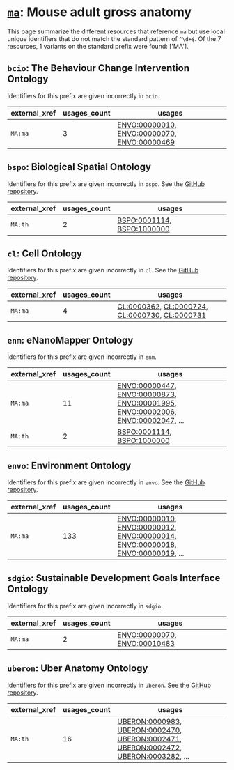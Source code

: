 # [`ma`](https://bioregistry.io/ma): Mouse adult gross anatomy

This page summarize the different resources that reference `ma`
but use local unique identifiers that do not match the standard pattern of
`^\d+$`. Of the 7 resources,
1 variants on the standard prefix were found: ['MA'].

## `bcio`: The Behaviour Change Intervention Ontology

Identifiers for this prefix are given incorrectly in `bcio`.

| external_xref   |   usages_count | usages                                                                                                                                                                                      |
|-----------------|----------------|---------------------------------------------------------------------------------------------------------------------------------------------------------------------------------------------|
| `MA:ma`         |              3 | [ENVO:00000010](http://purl.obolibrary.org/obo/ENVO_00000010), [ENVO:00000070](http://purl.obolibrary.org/obo/ENVO_00000070), [ENVO:00000469](http://purl.obolibrary.org/obo/ENVO_00000469) |

## `bspo`: Biological Spatial Ontology

Identifiers for this prefix are given incorrectly in `bspo`. See the [GitHub repository](https://github.com/obophenotype/biological-spatial-ontology).

| external_xref   |   usages_count | usages                                                                                                                   |
|-----------------|----------------|--------------------------------------------------------------------------------------------------------------------------|
| `MA:th`         |              2 | [BSPO:0001114](http://purl.obolibrary.org/obo/BSPO_0001114), [BSPO:1000000](http://purl.obolibrary.org/obo/BSPO_1000000) |

## `cl`: Cell Ontology

Identifiers for this prefix are given incorrectly in `cl`. See the [GitHub repository](https://github.com/obophenotype/cell-ontology).

| external_xref   |   usages_count | usages                                                                                                                                                                                                                             |
|-----------------|----------------|------------------------------------------------------------------------------------------------------------------------------------------------------------------------------------------------------------------------------------|
| `MA:ma`         |              4 | [CL:0000362](http://purl.obolibrary.org/obo/CL_0000362), [CL:0000724](http://purl.obolibrary.org/obo/CL_0000724), [CL:0000730](http://purl.obolibrary.org/obo/CL_0000730), [CL:0000731](http://purl.obolibrary.org/obo/CL_0000731) |

## `enm`: eNanoMapper Ontology

Identifiers for this prefix are given incorrectly in `enm`.

| external_xref   |   usages_count | usages                                                                                                                                                                                                                                                                                                                         |
|-----------------|----------------|--------------------------------------------------------------------------------------------------------------------------------------------------------------------------------------------------------------------------------------------------------------------------------------------------------------------------------|
| `MA:ma`         |             11 | [ENVO:00000447](http://purl.obolibrary.org/obo/ENVO_00000447), [ENVO:00000873](http://purl.obolibrary.org/obo/ENVO_00000873), [ENVO:00001995](http://purl.obolibrary.org/obo/ENVO_00001995), [ENVO:00002006](http://purl.obolibrary.org/obo/ENVO_00002006), [ENVO:00002047](http://purl.obolibrary.org/obo/ENVO_00002047), ... |
| `MA:th`         |              2 | [BSPO:0001114](http://purl.obolibrary.org/obo/BSPO_0001114), [BSPO:1000000](http://purl.obolibrary.org/obo/BSPO_1000000)                                                                                                                                                                                                       |

## `envo`: Environment Ontology

Identifiers for this prefix are given incorrectly in `envo`. See the [GitHub repository](https://github.com/EnvironmentOntology/envo).

| external_xref   |   usages_count | usages                                                                                                                                                                                                                                                                                                                         |
|-----------------|----------------|--------------------------------------------------------------------------------------------------------------------------------------------------------------------------------------------------------------------------------------------------------------------------------------------------------------------------------|
| `MA:ma`         |            133 | [ENVO:00000010](http://purl.obolibrary.org/obo/ENVO_00000010), [ENVO:00000012](http://purl.obolibrary.org/obo/ENVO_00000012), [ENVO:00000014](http://purl.obolibrary.org/obo/ENVO_00000014), [ENVO:00000018](http://purl.obolibrary.org/obo/ENVO_00000018), [ENVO:00000019](http://purl.obolibrary.org/obo/ENVO_00000019), ... |

## `sdgio`: Sustainable Development Goals Interface Ontology

Identifiers for this prefix are given incorrectly in `sdgio`.

| external_xref   |   usages_count | usages                                                                                                                       |
|-----------------|----------------|------------------------------------------------------------------------------------------------------------------------------|
| `MA:ma`         |              2 | [ENVO:00000070](http://purl.obolibrary.org/obo/ENVO_00000070), [ENVO:00010483](http://purl.obolibrary.org/obo/ENVO_00010483) |

## `uberon`: Uber Anatomy Ontology

Identifiers for this prefix are given incorrectly in `uberon`. See the [GitHub repository](https://github.com/obophenotype/uberon).

| external_xref   |   usages_count | usages                                                                                                                                                                                                                                                                                                                                   |
|-----------------|----------------|------------------------------------------------------------------------------------------------------------------------------------------------------------------------------------------------------------------------------------------------------------------------------------------------------------------------------------------|
| `MA:th`         |             16 | [UBERON:0000983](http://purl.obolibrary.org/obo/UBERON_0000983), [UBERON:0002470](http://purl.obolibrary.org/obo/UBERON_0002470), [UBERON:0002471](http://purl.obolibrary.org/obo/UBERON_0002471), [UBERON:0002472](http://purl.obolibrary.org/obo/UBERON_0002472), [UBERON:0003282](http://purl.obolibrary.org/obo/UBERON_0003282), ... |

